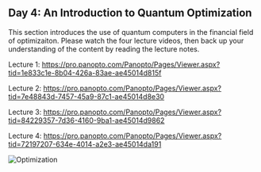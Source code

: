 ## Day 4: An Introduction to Quantum Optimization

This section introduces the use of quantum computers in the financial field of optimizaiton. Please watch the four lecture videos, then back up your understanding of the content by reading the lecture notes.

Lecture 1: https://pro.panopto.com/Panopto/Pages/Viewer.aspx?tid=1e833c1e-8b04-426a-83ae-ae45014d815f

Lecture 2: https://pro.panopto.com/Panopto/Pages/Viewer.aspx?tid=7e48843d-7457-45a9-87c1-ae45014d8e30

Lecture 3: https://pro.panopto.com/Panopto/Pages/Viewer.aspx?tid=84229357-7d36-4160-9ba1-ae45014d9862

Lecture 4: https://pro.panopto.com/Panopto/Pages/Viewer.aspx?tid=72197207-634e-4014-a2e3-ae45014da191


![Optimization](https://user-images.githubusercontent.com/97832483/155039841-0a22825f-abd3-4dff-a0ea-a08b68661549.jpeg)



